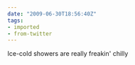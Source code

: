 ```yaml
---
date: "2009-06-30T18:56:40Z"
tags:
- imported
- from-twitter
---
```

Ice-cold showers are really freakin' chilly
